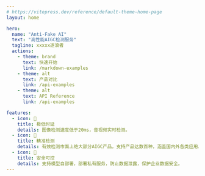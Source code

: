 ```yaml
---
# https://vitepress.dev/reference/default-theme-home-page
layout: home

hero:
  name: "Anti-Fake AI"
  text: "高性能AIGC检测服务"
  tagline: xxxxx逐浪者
  actions:
    - theme: brand
      text: 快速开始
      link: /markdown-examples
    - theme: alt
      text: 产品对比
      link: /api-examples
    - theme: alt
      text: API Reference
      link: /api-examples

features:
  - icon: 🚀
    title: 极低时延
    details: 图像检测速度低于20ms，音视频实时检测。
  - icon: 📝
    title: 精准检测
    details: 有效检测市面上绝大部分AIGC产品，支持产品达数百种，涵盖国内外各类应用。
  - icon: 🔐
    title: 安全可控
    details: 支持模型自部署，部署私有服务，防止数据泄露，保护企业数据安全。
---
```


